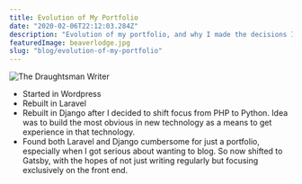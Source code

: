 ```yaml
---
title: Evolution of My Portfolio
date: "2020-02-06T22:12:03.284Z"
description: "Evolution of my portfolio, and why I made the decisions I did"
featuredImage: beaverlodge.jpg
slug: "blog/evolution-of-my-portfolio"
---
```


![The Draughtsman Writer](./draughtsman_writer.jpg)

- Started in Wordpress
- Rebuilt in Laravel
- Rebuilt in Django after I decided to shift focus from PHP to Python. Idea was to build the most obvious in new technology as a means to get experience in that technology.
- Found both Laravel and Django cumbersome for just a portfolio, especially when I got serious about wanting to blog. So now shifted to Gatsby, with the hopes of not just writing regularly but focusing exclusively on the front end.
